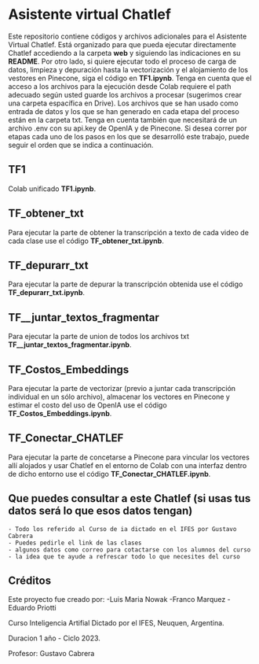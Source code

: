 

# Asistente virtual Chatlef
Este repositorio contiene códigos y archivos adicionales para el Asistente Virtual Chatlef. Está organizado para que pueda ejecutar directamente Chatlef accediendo a la carpeta **web** y siguiendo las indicaciones en su **README**. Por otro lado, si quiere ejecutar todo el proceso de carga de datos, limpieza y depuración hasta la vectorización y el alojamiento de los vestores en Pinecone, siga el código en **TF1.ipynb**. Tenga en cuenta que el acceso a los archivos para la ejecución desde Colab requiere el path adecuado según usted guarde los archivos a procesar (sugerimos crear una carpeta espacífica en Drive). Los archivos que se han usado como entrada de datos y los que se han generado en cada etapa del proceso están en la carpeta txt. Tenga en cuenta también que necesitará de un archivo .env con su api.key de OpenIA y de Pinecone. Si desea correr por etapas cada uno de los pasos en los que se desarrolló este trabajo, puede seguir el orden que se indica a continuación.


 ## TF1
 Colab unificado **TF1.ipynb**.
 ## TF_obtener_txt
Para ejecutar la parte de obtener la transcripción a texto de cada video de cada clase use el código  **TF_obtener_txt.ipynb**.


## TF_depurarr_txt
Para ejecutar la parte de depurar la transcripción obtenida use el código  **TF_depurarr_txt.ipynb**.


## TF__juntar_textos_fragmentar
Para ejecutar la parte de union de todos los archivos txt  **TF__juntar_textos_fragmentar.ipynb**.


## TF_Costos_Embeddings
Para ejecutar la parte de vectorizar (previo a juntar cada transcripción individual en un sólo archivo), almacenar los vectores en Pinecone y estimar el costo del uso de OpenIA use el código  **TF_Costos_Embeddings.ipynb**.


## TF_Conectar_CHATLEF
Para ejecutar la parte de concetarse a Pinecone para vincular los vectores allí alojados y usar Chatlef en el entorno de Colab con una interfaz dentro de dicho entorno use el código  **TF_Conectar_CHATLEF.ipynb**.


## Que puedes consultar a este Chatlef (si usas tus datos será lo que esos datos tengan)
	- Todo los referido al Curso de ia dictado en el IFES por Gustavo Cabrera
	- Puedes pedirle el link de las clases
	- algunos datos como correo para cotactarse con los alumnos del curso
    - la idea que te ayude a refrescar todo lo que necesites del curso

## Créditos
Este proyecto fue creado por:
							-Luis Maria Nowak
							-Franco Marquez
							-Eduardo Priotti

Curso Inteligencia Artifial Dictado por el IFES, Neuquen, Argentina.

Duracion 1 año - Ciclo 2023.

Profesor: Gustavo Cabrera
